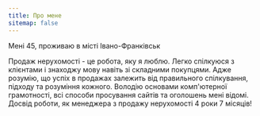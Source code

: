 ```yaml
---
title: Про мене
sitemap: false
---
```


Мені 45, проживаю в місті Івано-Франківськ

Продаж нерухомості - це робота, яку я люблю. Легко спілкуюся з клієнтами і знаходжу мову навіть зі складними покупцями. Адже розумію, що успіх в продажах залежить від правильного спілкування, підходу та розуміння кожного. Володію основами комп'ютерної грамотності, всі способи просування сайтів та оголошень мені відомі. Досвід роботи, як менеджера з продажу нерухомості 4 роки 7 місяців!
